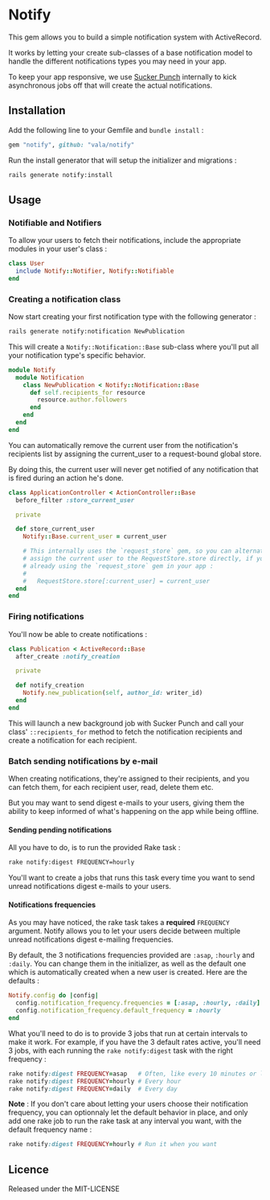 # Notify

This gem allows you to build a simple notification system with ActiveRecord.

It works by letting your create sub-classes of a base notification model to
handle the different notifications types you may need in your app.

To keep your app responsive, we use [Sucker Punch](https://github.com/brandonhilkert/sucker_punch)
internally to kick asynchronous jobs off that will create the actual
notifications.

## Installation

Add the following line to your Gemfile and `bundle install` :

```ruby
gem "notify", github: "vala/notify"
```

Run the install generator that will setup the initializer and
migrations :

```bash
rails generate notify:install
```

## Usage

### Notifiable and Notifiers

To allow your users to fetch their notifications, include the appropriate
modules in your user's class :

```ruby
class User
  include Notify::Notifier, Notify::Notifiable
end
```

### Creating a notification class

Now start creating your first notification type with the following generator :

```bash
rails generate notify:notification NewPublication
```

This will create a `Notify::Notification::Base` sub-class where you'll put
all your notification type's specific behavior.

```ruby
module Notify
  module Notification
    class NewPublication < Notify::Notification::Base
      def self.recipients_for resource
        resource.author.followers
      end
    end
  end
end
```

You can automatically remove the current user from the notification's recipients
list by assigning the current_user to a request-bound global store.

By doing this, the current user will never get notified of any notification
that is fired during an action he's done.

```ruby
class ApplicationController < ActionController::Base
  before_filter :store_current_user

  private

  def store_current_user
    Notify::Base.current_user = current_user

    # This internally uses the `request_store` gem, so you can alternatively
    # assign the current user to the RequestStore.store directly, if you're
    # already using the `request_store` gem in your app :
    #
    #   RequestStore.store[:current_user] = current_user
  end
end
```

### Firing notifications

You'll now be able to create notifications :

```ruby
class Publication < ActiveRecord::Base
  after_create :notify_creation

  private

  def notify_creation
    Notify.new_publication(self, author_id: writer_id)
  end
end
```

This will launch a new background job with Sucker Punch and call your class'
`::recipients_for` method to fetch the notification recipients and create
a notification for each recipient.

### Batch sending notifications by e-mail

When creating notifications, they're assigned to their recipients, and you
can fetch them, for each recipient user, read, delete them etc.

But you may want to send digest e-mails to your users, giving them the ability
to keep informed of what's happening on the app while being offline.

#### Sending pending notifications

All you have to do, is to run the provided Rake task :

```bash
rake notify:digest FREQUENCY=hourly
```

You'll want to create a jobs that runs this task every time you want to send
unread notifications digest e-mails to your users.

#### Notifications frequencies

As you may have noticed, the rake task takes a **required** `FREQUENCY`
argument. Notify allows you to let your users decide between multiple
unread notifications digest e-mailing frequencies.

By default, the 3 notifications frequencies provided are `:asap`, `:hourly` and
`:daily`. You can change them in the initializer, as well as the default one
which is automatically created when a new user is created.
Here are the defaults :

```ruby
Notify.config do |config|
  config.notification_frequency.frequencies = [:asap, :hourly, :daily]
  config.notification_frequency.default_frequency = :hourly
end
```

What you'll need to do is to provide 3 jobs that run at certain intervals to
make it work. For example, if you have the 3 default rates active, you'll need
3 jobs, with each running the `rake notify:digest` task with the right
frequency :

```ruby
rake notify:digest FREQUENCY=asap   # Often, like every 10 minutes or less
rake notify:digest FREQUENCY=hourly # Every hour
rake notify:digest FREQUENCY=daily  # Every day
```

**Note** : If you don't care about letting your users choose their notification
frequency, you can optionnaly let the default behavior in place, and only add
one rake job to run the rake task at any interval you want, with the default
frequency name :

```ruby
rake notify:digest FREQUENCY=hourly # Run it when you want
```

## Licence

Released under the MIT-LICENSE
